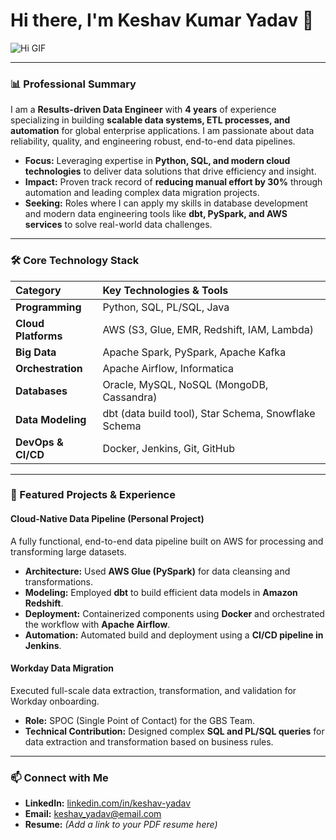 # Hi there, I'm Keshav Kumar Yadav 👋

![Hi GIF](https://media.giphy.com/media/v1.Y2lkPWVjZjA1ZTQ3b2M4bTAzNTlmNWtzdzM3bHMybHc5NGkzdXBna3huanF4M3k2b3YyNyZlcD12MV9naWZzX3NlYXJjaCZjdD1n/VoJqOxw0Zh36Vm8uDD/giphy.gif)

---

### 📊 Professional Summary

I am a **Results-driven Data Engineer** with **4 years** of experience specializing in building **scalable data systems, ETL processes, and automation** for global enterprise applications. I am passionate about data reliability, quality, and engineering robust, end-to-end data pipelines.

- **Focus:** Leveraging expertise in **Python, SQL, and modern cloud technologies** to deliver data solutions that drive efficiency and insight.
- **Impact:** Proven track record of **reducing manual effort by 30%** through automation and leading complex data migration projects.
- **Seeking:** Roles where I can apply my skills in database development and modern data engineering tools like **dbt, PySpark, and AWS services** to solve real-world data challenges.

---

### 🛠️ Core Technology Stack

| Category | Key Technologies & Tools |
| :--- | :--- |
| **Programming** | Python, SQL, PL/SQL, Java |
| **Cloud Platforms** | AWS (S3, Glue, EMR, Redshift, IAM, Lambda) |
| **Big Data** | Apache Spark, PySpark, Apache Kafka |
| **Orchestration** | Apache Airflow, Informatica |
| **Databases** | Oracle, MySQL, NoSQL (MongoDB, Cassandra) |
| **Data Modeling** | dbt (data build tool), Star Schema, Snowflake Schema |
| **DevOps & CI/CD** | Docker, Jenkins, Git, GitHub |

---

### 🚀 Featured Projects & Experience

#### Cloud-Native Data Pipeline (Personal Project)
A fully functional, end-to-end data pipeline built on AWS for processing and transforming large datasets.
- **Architecture:** Used **AWS Glue (PySpark)** for data cleansing and transformations.
- **Modeling:** Employed **dbt** to build efficient data models in **Amazon Redshift**.
- **Deployment:** Containerized components using **Docker** and orchestrated the workflow with **Apache Airflow**.
- **Automation:** Automated build and deployment using a **CI/CD pipeline in Jenkins**.

#### Workday Data Migration
Executed full-scale data extraction, transformation, and validation for Workday onboarding.
- **Role:** SPOC (Single Point of Contact) for the GBS Team.
- **Technical Contribution:** Designed complex **SQL and PL/SQL queries** for data extraction and transformation based on business rules.

---

### 📫 Connect with Me

- **LinkedIn:** [linkedin.com/in/keshav-yadav](https://www.linkedin.com/in/keshav-yadav-483487156/)
- **Email:** [keshav_yadav@email.com](mailto:keshavyadav11K@email.com)
- **Resume:** *(Add a link to your PDF resume here)*
